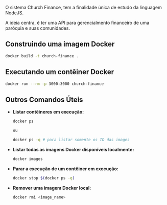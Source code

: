 O sistema Church Finance, tem a finalidade única de estudo da linguagem NodeJS.

A ideia centra, é ter uma API para gerencialmento financeiro de uma paróquia e suas comunidades.

## Construindo uma imagem Docker

```bash
docker build -t church-finance .
```

## Executando um contêiner Docker

```bash
docker run --rm -p 3000:3000 church-finance
```

## Outros Comandos Úteis

- **Listar contêineres em execução:**

  ```bash
  docker ps

  ou

  docker ps -q # para listar somente os ID das images
  ```

- **Listar todas as imagens Docker disponíveis localmente:**

  ```bash
  docker images
  ```

- **Parar a execução de um contêiner em execução:**

  ```bash
  docker stop $(docker ps -q)
  ```

- **Remover uma imagem Docker local:**
  ```bash
  docker rmi <image_name>
  ```
